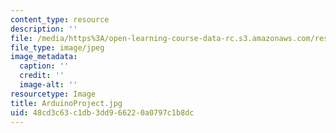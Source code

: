 ```yaml
---
content_type: resource
description: ''
file: /media/https%3A/open-learning-course-data-rc.s3.amazonaws.com/res-3-002-collaborative-design-and-creative-expression-with-arduino-microcontrollers-january-iap-2017/48cd3c63c1db3dd966220a0797c1b8dc_ArduinoProject.jpg
file_type: image/jpeg
image_metadata:
  caption: ''
  credit: ''
  image-alt: ''
resourcetype: Image
title: ArduinoProject.jpg
uid: 48cd3c63-c1db-3dd9-6622-0a0797c1b8dc
---
```

